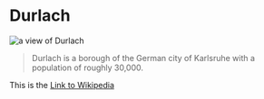 # Durlach

![a view of Durlach](https://upload.wikimedia.org/wikipedia/commons/thumb/d/df/Karlsruhe_Durlach_Mitte.jpg/1024px-Karlsruhe_Durlach_Mitte.jpg)

> Durlach is a borough of the German city of Karlsruhe with a population of roughly 30,000. 

This is the [Link to Wikipedia](https://en.wikipedia.org/wiki/Durlach)